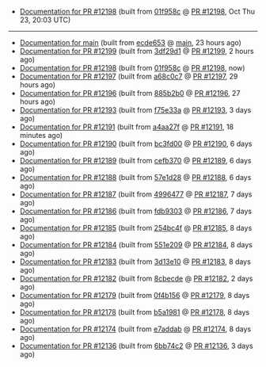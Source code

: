 

* [Documentation for PR #12198](docs-pr12198/) (built from [01f958c](https://github.com/cvc5/cvc5/commit/01f958c) @ [PR #12198](https://github.com/cvc5/cvc5/pull/12198), Oct Thu 23, 20:03 UTC)

***


* [Documentation for main](docs-main/) (built from [ecde653](https://github.com/cvc5/cvc5/commit/ecde653) @ [main](https://github.com/cvc5/cvc5/tree/main), 23 hours ago)
* [Documentation for PR #12199](docs-pr12199/) (built from [3df29d1](https://github.com/cvc5/cvc5/commit/3df29d1) @ [PR #12199](https://github.com/cvc5/cvc5/pull/12199), 2 hours ago)
* [Documentation for PR #12198](docs-pr12198/) (built from [01f958c](https://github.com/cvc5/cvc5/commit/01f958c) @ [PR #12198](https://github.com/cvc5/cvc5/pull/12198), now)
* [Documentation for PR #12197](docs-pr12197/) (built from [a68c0c7](https://github.com/cvc5/cvc5/commit/a68c0c7) @ [PR #12197](https://github.com/cvc5/cvc5/pull/12197), 29 hours ago)
* [Documentation for PR #12196](docs-pr12196/) (built from [885b2b0](https://github.com/cvc5/cvc5/commit/885b2b0) @ [PR #12196](https://github.com/cvc5/cvc5/pull/12196), 27 hours ago)
* [Documentation for PR #12193](docs-pr12193/) (built from [f75e33a](https://github.com/cvc5/cvc5/commit/f75e33a) @ [PR #12193](https://github.com/cvc5/cvc5/pull/12193), 3 days ago)
* [Documentation for PR #12191](docs-pr12191/) (built from [a4aa27f](https://github.com/cvc5/cvc5/commit/a4aa27f) @ [PR #12191](https://github.com/cvc5/cvc5/pull/12191), 18 minutes ago)
* [Documentation for PR #12190](docs-pr12190/) (built from [bc3fd00](https://github.com/cvc5/cvc5/commit/bc3fd00) @ [PR #12190](https://github.com/cvc5/cvc5/pull/12190), 6 days ago)
* [Documentation for PR #12189](docs-pr12189/) (built from [cefb370](https://github.com/cvc5/cvc5/commit/cefb370) @ [PR #12189](https://github.com/cvc5/cvc5/pull/12189), 6 days ago)
* [Documentation for PR #12188](docs-pr12188/) (built from [57e1d28](https://github.com/cvc5/cvc5/commit/57e1d28) @ [PR #12188](https://github.com/cvc5/cvc5/pull/12188), 6 days ago)
* [Documentation for PR #12187](docs-pr12187/) (built from [4996477](https://github.com/cvc5/cvc5/commit/4996477) @ [PR #12187](https://github.com/cvc5/cvc5/pull/12187), 7 days ago)
* [Documentation for PR #12186](docs-pr12186/) (built from [fdb9303](https://github.com/cvc5/cvc5/commit/fdb9303) @ [PR #12186](https://github.com/cvc5/cvc5/pull/12186), 7 days ago)
* [Documentation for PR #12185](docs-pr12185/) (built from [254bc4f](https://github.com/cvc5/cvc5/commit/254bc4f) @ [PR #12185](https://github.com/cvc5/cvc5/pull/12185), 8 days ago)
* [Documentation for PR #12184](docs-pr12184/) (built from [551e209](https://github.com/cvc5/cvc5/commit/551e209) @ [PR #12184](https://github.com/cvc5/cvc5/pull/12184), 8 days ago)
* [Documentation for PR #12183](docs-pr12183/) (built from [3d13e10](https://github.com/cvc5/cvc5/commit/3d13e10) @ [PR #12183](https://github.com/cvc5/cvc5/pull/12183), 8 days ago)
* [Documentation for PR #12182](docs-pr12182/) (built from [8cbecde](https://github.com/cvc5/cvc5/commit/8cbecde) @ [PR #12182](https://github.com/cvc5/cvc5/pull/12182), 2 days ago)
* [Documentation for PR #12179](docs-pr12179/) (built from [0f4b156](https://github.com/cvc5/cvc5/commit/0f4b156) @ [PR #12179](https://github.com/cvc5/cvc5/pull/12179), 8 days ago)
* [Documentation for PR #12178](docs-pr12178/) (built from [b5a1981](https://github.com/cvc5/cvc5/commit/b5a1981) @ [PR #12178](https://github.com/cvc5/cvc5/pull/12178), 8 days ago)
* [Documentation for PR #12174](docs-pr12174/) (built from [e7addab](https://github.com/cvc5/cvc5/commit/e7addab) @ [PR #12174](https://github.com/cvc5/cvc5/pull/12174), 8 days ago)
* [Documentation for PR #12136](docs-pr12136/) (built from [6bb74c2](https://github.com/cvc5/cvc5/commit/6bb74c2) @ [PR #12136](https://github.com/cvc5/cvc5/pull/12136), 3 days ago)
